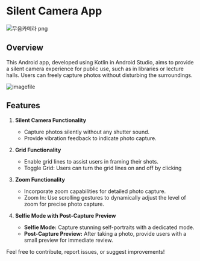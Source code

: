 # Silent Camera App
![무음카메라 png](https://github.com/jobsdone25/Simple_Silent_Camera/assets/105256600/52695d76-ef68-4ace-b0a6-4c38e42da479)

## Overview
This Android app, developed using Kotlin in Android Studio, aims to provide a silent camera experience for public use, such as in libraries or lecture halls. Users can freely capture photos without disturbing the surroundings.

![imagefile](https://github.com/jobsdone25/Simple_Silent_Camera/assets/105256600/eebc17e4-3d11-4be7-bbd8-75ee426c10be)

## Features
1. **Silent Camera Functionality**
   - Capture photos silently without any shutter sound.
   - Provide vibration feedback to indicate photo capture.
     
2. **Grid Functionality**
   - Enable grid lines to assist users in framing their shots.
   - Toggle Grid: Users can turn the grid lines on and off by clicking

3. **Zoom Functionality**
   - Incorporate zoom capabilities for detailed photo capture.
   - Zoom In: Use scrolling gestures to dynamically adjust the level of zoom for precise photo capture.

4. **Selfie Mode with Post-Capture Preview**
   - **Selfie Mode:** Capture stunning self-portraits with a dedicated mode.
   - **Post-Capture Preview:** After taking a photo, provide users with a small preview for immediate review.

Feel free to contribute, report issues, or suggest improvements!
